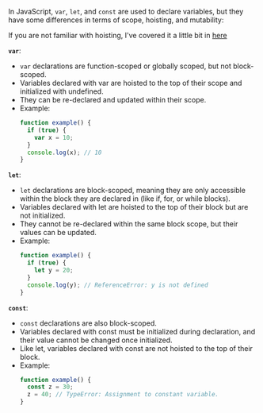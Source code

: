 
In JavaScript, `var`, `let`, and `const` are used to declare variables, but they have some differences in terms of scope, hoisting, and mutability:

If you are not familiar with hoisting, I've covered it a little bit in [here](https://github.com/abroroo/til/blob/main/Javascript/Hoisting%20-%20Function%20Declaration%20vs%20Arrow%20Function.md)

__`var`__:

 - `var` declarations are function-scoped or globally scoped, but not block-scoped.
 - Variables declared with var are hoisted to the top of their scope and initialized with undefined.
 - They can be re-declared and updated within their scope.
 - Example:
     ```javaScript
     function example() {
       if (true) {
         var x = 10;
       }
       console.log(x); // 10
     }
     
     ```
__`let`__:

 - `let` declarations are block-scoped, meaning they are only accessible within the block they are declared in (like if, for, or while blocks).
 - Variables declared with let are hoisted to the top of their block but are not initialized.
 - They cannot be re-declared within the same block scope, but their values can be updated.
 - Example:
    ```javascript
    function example() {
      if (true) {
        let y = 20;
      }
      console.log(y); // ReferenceError: y is not defined
    }
    ```
__`const`__:

 - `const` declarations are also block-scoped.
 - Variables declared with const must be initialized during declaration, and their value cannot be changed once initialized.
 - Like let, variables declared with const are not hoisted to the top of their block.
 - Example:
    ```javascript
    function example() {
      const z = 30;
      z = 40; // TypeError: Assignment to constant variable.
    }
    ```
